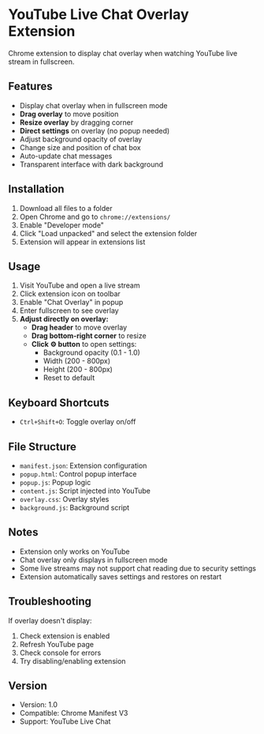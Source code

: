 # YouTube Live Chat Overlay Extension

Chrome extension to display chat overlay when watching YouTube live stream in fullscreen.

## Features

- Display chat overlay when in fullscreen mode
- **Drag overlay** to move position
- **Resize overlay** by dragging corner
- **Direct settings** on overlay (no popup needed)
- Adjust background opacity of overlay
- Change size and position of chat box
- Auto-update chat messages
- Transparent interface with dark background

## Installation

1. Download all files to a folder
2. Open Chrome and go to `chrome://extensions/`
3. Enable "Developer mode"
4. Click "Load unpacked" and select the extension folder
5. Extension will appear in extensions list

## Usage

1. Visit YouTube and open a live stream
2. Click extension icon on toolbar
3. Enable "Chat Overlay" in popup
4. Enter fullscreen to see overlay
5. **Adjust directly on overlay:**
   - **Drag header** to move overlay
   - **Drag bottom-right corner** to resize
   - **Click ⚙ button** to open settings:
     - Background opacity (0.1 - 1.0)
     - Width (200 - 800px)
     - Height (200 - 800px)
     - Reset to default

## Keyboard Shortcuts

- `Ctrl+Shift+O`: Toggle overlay on/off

## File Structure

- `manifest.json`: Extension configuration
- `popup.html`: Control popup interface
- `popup.js`: Popup logic
- `content.js`: Script injected into YouTube
- `overlay.css`: Overlay styles
- `background.js`: Background script

## Notes

- Extension only works on YouTube
- Chat overlay only displays in fullscreen mode
- Some live streams may not support chat reading due to security settings
- Extension automatically saves settings and restores on restart

## Troubleshooting

If overlay doesn't display:
1. Check extension is enabled
2. Refresh YouTube page
3. Check console for errors
4. Try disabling/enabling extension

## Version

- Version: 1.0
- Compatible: Chrome Manifest V3
- Support: YouTube Live Chat
